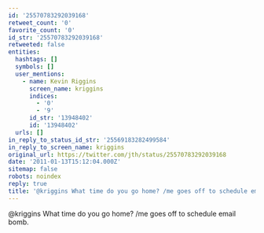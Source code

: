 ```yaml
---
id: '25570783292039168'
retweet_count: '0'
favorite_count: '0'
id_str: '25570783292039168'
retweeted: false
entities:
  hashtags: []
  symbols: []
  user_mentions:
    - name: Kevin Riggins
      screen_name: kriggins
      indices:
        - '0'
        - '9'
      id_str: '13948402'
      id: '13948402'
  urls: []
in_reply_to_status_id_str: '25569183282499584'
in_reply_to_screen_name: kriggins
original_url: https://twitter.com/jth/status/25570783292039168
date: '2011-01-13T15:12:04.000Z'
sitemap: false
robots: noindex
reply: true
title: '@kriggins What time do you go home? /me goes off to schedule email bomb.'
---
```


@kriggins What time do you go home? /me goes off to schedule email bomb.